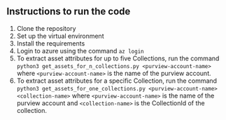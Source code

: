 ## Instructions to run the code

1. Clone the repository
2. Set up the virtual environment
3. Install the requirements
4. Login to azure using the command `az login`
5. To extract asset attributes for up to five Collections, run the command `python3 get_assets_for_n_collections.py <purview-account-name>` where `<purview-account-name>` is the name of the purview account.
6. To extract asset attributes for a specific Collection, run the command `python3 get_assets_for_one_collections.py <purview-account-name> <collection-name>` where `<purview-account-name>` is the name of the purview account and `<collection-name>` is the CollectionId of the collection.
